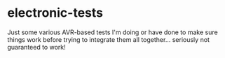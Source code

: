# electronic-tests
Just some various AVR-based tests I'm doing or have done to make sure things work before trying to integrate them all together... seriously not guaranteed to work!